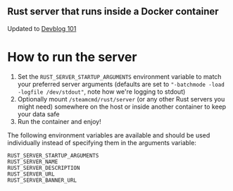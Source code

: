 ## Rust server that runs inside a Docker container

Updated to [Devblog 101](https://playrust.com/devblog-101/)

# How to run the server
1. Set the ```RUST_SERVER_STARTUP_ARGUMENTS``` environment variable to match your preferred server arguments (defaults are set to ```"-batchmode -load -logfile /dev/stdout"```, note how we're logging to stdout)
2. Optionally mount ```/steamcmd/rust/server``` (or any other Rust servers you might need) somewhere on the host or inside another container to keep your data safe
3. Run the container and enjoy!

The following environment variables are available and should be used individually instead of specifying them in the arguments variable:
```
RUST_SERVER_STARTUP_ARGUMENTS
RUST_SERVER_NAME
RUST_SERVER_DESCRIPTION
RUST_SERVER_URL
RUST_SERVER_BANNER_URL
```
